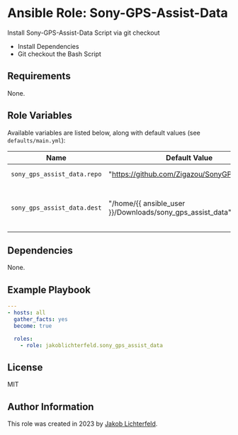 # Ansible Role: Sony-GPS-Assist-Data

Install Sony-GPS-Assist-Data Script via git checkout

- Install Dependencies
- Git checkout the Bash Script

## Requirements

None.

## Role Variables

Available variables are listed below, along with default values (see `defaults/main.yml`):

| Name           | Default Value   | Description                        |
| -------------- | --------------- | -----------------------------------|
| `sony_gps_assist_data.repo` | "https://github.com/Zigazou/SonyGPSAssist.git" | Repo of Bash Script |
| `sony_gps_assist_data.dest` | "/home/{{ ansible_user }}/Downloads/sony_gps_assist_data" | Destination folder from which you want to run the script |

## Dependencies

None.

## Example Playbook

```yaml
---
- hosts: all
  gather_facts: yes
  become: true

  roles:
    - role: jakoblichterfeld.sony_gps_assist_data

```

## License

MIT

## Author Information

This role was created in 2023 by [Jakob Lichterfeld](https://github.com/JakobLichterfeld).
